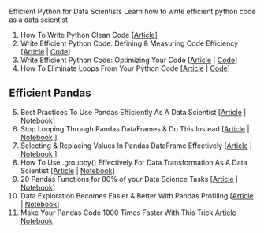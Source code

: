 Efficient Python for Data Scientists
Learn how to write efficient python code as a data scientist

1. How To Write Python Clean Code [[Article](https://levelup.gitconnected.com/learn-how-to-write-python-clean-code-using-these-3-principles-ed046978e39a?sk=84b51a685bc2981d85ac5f7346eeb4bf)]
2. Write Efficient Python Code: Defining & Measuring Code Efficiency [[Article](https://medium.com/geekculture/write-efficient-python-code-defining-measuring-code-efficiency-e33a5bd9f7ca?sk=39ca91a495d591e785427aa870081c68) | [Code](https://github.com/youssefHosni/Advanced-Python-Programming-Tutorials-/blob/main/Write%20Efficient%20Python%20Code%20%5BDefining%20and%20Measuring%20Code%20Efficiency%5D.ipynb)]
3. Write Efficient Python Code: Optimizing Your Code  [[Article](https://levelup.gitconnected.com/write-efficient-python-code-for-data-scientists-optimizing-your-code-2dbb717f610e?sk=33c661faf85862b61e52343b90d35045) | [Code]()] 
4. How To Eliminate Loops From Your Python Code [[Article](https://levelup.gitconnected.com/how-to-eliminate-loops-from-your-python-code-6dfb7c3578fa?sk=c7fc6bb617dd2e07dd20410ad7ff96e9) | [Code]()] 

## Efficient Pandas ##  
5. Best Practices To Use Pandas Efficiently As A Data Scientist [[Article](https://levelup.gitconnected.com/best-practices-to-use-pandas-efficiently-as-a-data-scientist-9198b3e7bb6d?sk=88e07bfb5fba1b3a208a1e7e01a5981c) | [Notebook](https://github.com/youssefHosni/Advanced-Python-for-Data-Scientists/blob/main/Best_Practices_To_Use_Pandas_Efficiently_As_A_Data_Scientist.ipynb)]
6. Stop Looping Through Pandas DataFrames & Do This Instead [[Article]() | [Notebook](https://github.com/youssefHosni/Efficient-Python-for-Data-Scientists/blob/main/Stop_Looping_Through_Pandas_DataFrames_%26_Do_This%C2%A0Instead.ipynb) ]
7. Selecting & Replacing Values In Pandas DataFrame  Effectively [[Article](https://levelup.gitconnected.com/selecting-replacing-values-in-pandas-dataframe-effectively-69c5cee9f526?sk=1abbd5bff836d0ddb445fd5c8bf6ea74) | [Notebook](https://github.com/youssefHosni/Efficient-Python-for-Data-Scientists/blob/main/Selecting_%26_Replacing_Values_In_Pandas_DataFrame_Effectively.ipynb)  ] 
8. How To Use .groupby() Effectively For Data Transformation As A Data Scientist [[Article]() | [Notebook]()]
9. 20 Pandas Functions for 80% of your Data Science Tasks [[Article](https://levelup.gitconnected.com/20-pandas-functions-for-80-of-your-data-science-tasks-b610c8bfe63c?sk=3f73cdb37d52db86caaa0e7d52852c64) | [Notebook](https://github.com/youssefHosni/Efficient-Python-for-Data-Scientists/blob/main/20_Pandas_Functions_for_80_of_your_Data_Science%C2%A0Tasks.ipynb)]
10. Data Exploration Becomes Easier & Better With Pandas Profiling [[Article](https://levelup.gitconnected.com/data-exploration-becomes-easier-better-with-pandas-profiling-2d527a612bef?sk=e052c35b0a34de49b18a28526513f754) | [Notebook](https://github.com/youssefHosni/Efficient-Python-for-Data-Scientists/blob/main/Data%20Exploration%20Becomes%20Easier%20%26%20Better%20With%20Pandas%20Profiling.md)]
11. Make Your Pandas Code 1000 Times Faster With This Trick [Article]() [Notebook](https://github.com/youssefHosni/Efficient-Python-for-Data-Scientists/blob/main/Make_Your_Pandas_Code_1000_Times_Faster_With_This%C2%A0Trick.ipynb) 

